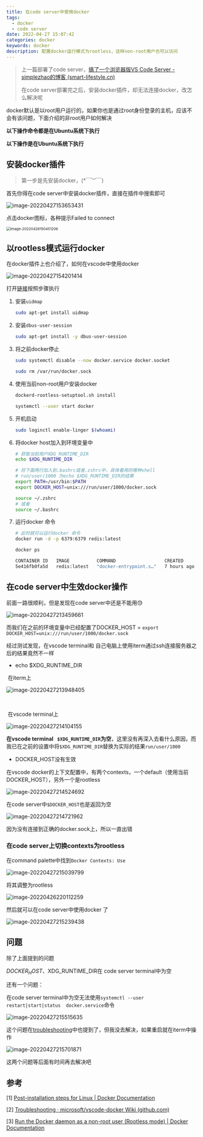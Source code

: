 ```yaml
---
title: 在code server中使用docker
tags:
  - docker
  - code server
date: 2022-04-27 15:07:42
categories: docker
keywords: docker
description: 配置docker运行模式为rootless，这样non-root用户也可以访问
---
```


> 上一篇部署了code server，[搞了一个浏览器版VS Code Server - simplezhao的博客 (smart-lifestyle.cn)](https://blog.smart-lifestyle.cn/posts/a6e3/)
>
> 在code server部署完之后，安装docker插件，却无法连接docker，改怎么解决呢

docker默认是以root用户运行的，如果你也是通过root身份登录的主机，应该不会有该问题，下面介绍的非root用户如何解决

**以下操作命令都是在Ubuntu系统下执行**

**以下操作是在Ubuntu系统下执行**

## 安装docker插件

> 第一步是先安装docker，(*￣︶￣)

首先你得在code server中安装docker插件，直接在插件中搜索即可

![image-20220427153653431](https://oss.smart-lifestyle.cn/file/okqw8.png)





点击docker图标，各种提示Failed to connect

<img src="https://oss.smart-lifestyle.cn/file/bckgw.png" alt="image-20220426150451206" style="zoom:67%;" />



## 以rootless模式运行docker

在docker插件上也介绍了，如何在vscode中使用docker

![image-20220427154201414](https://oss.smart-lifestyle.cn/file/vb0bh.png)

打开[链接](https://docs.docker.com/engine/security/rootless/)按照步骤执行

1. 安装`uidmap`

   ```bash
   sudo apt-get install uidmap
   ```

2. 安装`dbus-user-session`

   ```bash
   sudo apt-get install -y dbus-user-session
   ```

3. 将之前docker停止

   ```bash
   sudo systemctl disable --now docker.service docker.socket
   
   sudo rm /var/run/docker.sock
   ```

4. 使用当前non-root用户安装docker

   ```bash
   dockerd-rootless-setuptool.sh install
   
   systemctl --user start docker
   ```

5. 开机启动

   ```bash
   sudo loginctl enable-linger $(whoami)
   ```

6. 将docker host加入到环境变量中

   ```bash
   # 获取当前用户XDG_RUNTIME_DIR
   echo $XDG_RUNTIME_DIR
   
   # 将下面两行加入到.bashrc或者.zshrc中，具体看用的哪种shell
   # run/user/1000 为echo $XDG_RUNTIME_DIR的结果
   export PATH=/usr/bin:$PATH
   export DOCKER_HOST=unix:///run/user/1000/docker.sock
   ```

   ```bash
   source ~/.zshrc
   # 或者
   source ~/.bashrc
   ```

   

7. 运行docker 命令

   ```bash
   # 此时就可以运行docker 命令
   docker run -d -p 6379:6379 redis:latest
   
   docker ps
   
   CONTAINER ID   IMAGE          COMMAND                  CREATED       STATUS       PORTS                                       NAMES
   5e416fb0fa5d   redis:latest   "docker-entrypoint.s…"   7 hours ago   Up 7 hours   0.0.0.0:6379->6379/tcp, :::6379->6379/tcp   gifted_diffie
   ```

   

## 在code server中生效docker操作

前面一路很顺利，但是发现在code server中还是不能用😓

![image-20220427213459661](https://oss.smart-lifestyle.cn/file/etact.png)



而我们在之前的环境变量中已经配置了DOCKER_HOST = `export DOCKER_HOST=unix:///run/user/1000/docker.sock`



经过测试发现，在vscode terminal和 自己电脑上使用iterm通过ssh连接服务器之后的结果竟然不一样

* echo  $XDG_RUNTIME_DIR

​	在iterm上

![image-20220427213948405](https://oss.smart-lifestyle.cn/file/7h9xk.png)

​	

​	在vscode terminal上

![image-20220427214104155](https://oss.smart-lifestyle.cn/file/eyur9.png)



**在vscode terminal ` $XDG_RUNTIME_DIR`为空**，这里没有再深入去看什么原因，而我已在之前的设置中将`$XDG_RUNTIME_DIR`替换为实际的结果`run/user/1000`



* DOCKER_HOST没有生效

在vscode docker的上下文配置中，有两个contexts，一个default（使用当前DOCKER_HOST），另外一个是rootless

![image-20220427214524692](https://oss.smart-lifestyle.cn/file/q3thf.png)

在code server中`$DOCKER_HOST`也是返回为空

![image-20220427214721962](https://oss.smart-lifestyle.cn/file/3ehj3.png)



因为没有连接到正确的docker.sock上，所以一直出错



### 在code server上切换contexts为rootless

在command palette中找到`Docker Contexts: Use`

![image-20220427215039799](https://oss.smart-lifestyle.cn/file/4gjvw.png)

将其调整为rootless

![image-20220426220112259](https://oss.smart-lifestyle.cn/file/6hfz0.png)

然后就可以在code server中使用docker 了

![image-20220427215239438](https://oss.smart-lifestyle.cn/file/uqlgn.png)



## 问题

除了上面提到的问题

$DOCKER_HOST、$XDG_RUNTIME_DIR在 code server terminal中为空

还有一个问题：

在code server terminal中为空无法使用`systemctl --user restart|start|status  docker.service`命令

![image-20220427215515635](https://oss.smart-lifestyle.cn/file/fz5dv.png)

这个问题在[troubleshooting](https://docs.docker.com/engine/security/rootless/#troubleshooting)中也提到了，但我没去解决，如果重启就在iterm中操作

![image-20220427215701871](https://oss.smart-lifestyle.cn/file/8gpp2.png)

这两个问题等后面有时间再去解决吧



## 参考

[1] [Post-installation steps for Linux | Docker Documentation](https://docs.docker.com/engine/install/linux-postinstall/)

[2] [Troubleshooting · microsoft/vscode-docker Wiki (github.com)](https://github.com/microsoft/vscode-docker/wiki/Troubleshooting)

[3] [Run the Docker daemon as a non-root user (Rootless mode) | Docker Documentation](https://docs.docker.com/engine/security/rootless/#troubleshooting)

